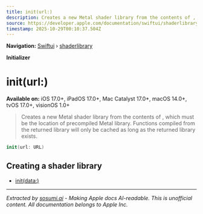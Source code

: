 ```yaml
---
title: init(url:)
description: Creates a new Metal shader library from the contents of , which must be the location  of precompiled Metal library. Functions compiled from the returned library will only be cached as long as the returned library exists.
source: https://developer.apple.com/documentation/swiftui/shaderlibrary/init(url:)
timestamp: 2025-10-29T00:10:37.504Z
---
```


**Navigation:** [Swiftui](/documentation/swiftui) › [shaderlibrary](/documentation/swiftui/shaderlibrary)

**Initializer**

# init(url:)

**Available on:** iOS 17.0+, iPadOS 17.0+, Mac Catalyst 17.0+, macOS 14.0+, tvOS 17.0+, visionOS 1.0+

> Creates a new Metal shader library from the contents of , which must be the location  of precompiled Metal library. Functions compiled from the returned library will only be cached as long as the returned library exists.

```swift
init(url: URL)
```

## Creating a shader library

- [init(data:)](/documentation/swiftui/shaderlibrary/init(data:))

---

*Extracted by [sosumi.ai](https://sosumi.ai) - Making Apple docs AI-readable.*
*This is unofficial content. All documentation belongs to Apple Inc.*
